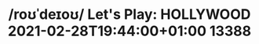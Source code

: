 ---
inv_num: 2021-004
add_credit:
url: 2021-004
title: "/roʊˈdeɪoʊ/ Let's Play: HOLLYWOOD 2021-02-28T19:44:00+01:00 13388"
year: '2021'
display_year: '2021'
medium: 'Single-channel video of /roʊˈdeɪoʊ/ Let''s Play: HOLLYWOOD recorded on February
  28, 2021.'
dims: Variable
pitch: 'Screen recording of /roʊˈdeɪoʊ/ Let''s Play: HOLLYWOOD in action. '
ps: 'All details at micosite! '
live_url: https://rodeo.computer/
youtube:
related_code:
subheading:
download:
commission:
layout: things-i-made
---